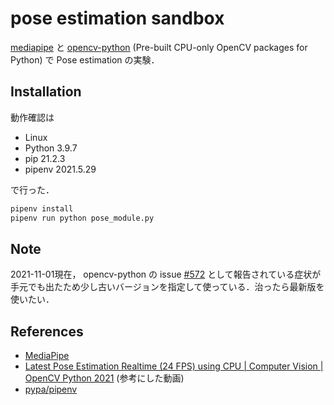# pose estimation sandbox

[mediapipe](https://github.com/google/mediapipe) と [opencv-python](https://github.com/opencv/opencv-python) (Pre-built CPU-only OpenCV packages for Python) で Pose estimation の実験．

## Installation

動作確認は

- Linux
- Python 3.9.7
- pip 21.2.3
- pipenv 2021.5.29

で行った．

```bash
pipenv install
pipenv run python pose_module.py
```

## Note

2021-11-01現在， opencv-python の issue [#572](https://github.com/opencv/opencv-python/issues/572) として報告されている症状が手元でも出たため少し古いバージョンを指定して使っている．治ったら最新版を使いたい．

## References

- [MediaPipe](https://google.github.io/mediapipe/)
- [Latest Pose Estimation Realtime (24 FPS) using CPU | Computer Vision | OpenCV Python 2021](https://youtu.be/brwgBf6VB0I) (参考にした動画)
- [pypa/pipenv](https://github.com/pypa/pipenv)